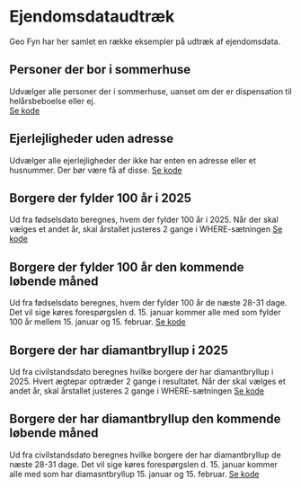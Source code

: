 # Ejendomsdataudtræk
Geo Fyn har her samlet en række eksempler på udtræk af ejendomsdata.

## Personer der bor i sommerhuse
Udvælger alle personer der i sommerhuse, uanset om der er dispensation til helårsbeboelse eller ej. <br>
[Se kode](https://github.com/geofyn/analysesamling/blob/main/ejendomsdataudtraek/personer_der_bor_i_sommerhuse.sql)

## Ejerlejligheder uden adresse
Udvælger alle ejerlejligheder der ikke har enten en adresse eller et husnummer. Der bør være få af disse.
[Se kode](https://github.com/geofyn/analysesamling/blob/main/ejendomsdataudtraek/ejerlejligheder_uden_adresse.sql)

## Borgere der fylder 100 år i 2025
Ud fra fødselsdato beregnes, hvem der fylder 100 år i 2025. Når der skal vælges et andet år, skal årstallet justeres 2 gange i WHERE-sætningen
[Se kode](https://github.com/geofyn/analysesamling/blob/main/ejendomsdataudtraek/100_aars_foedselsdag_i_aarstal.sql)

## Borgere der fylder 100 år den kommende løbende måned
Ud fra fødselsdato beregnes, hvem der fylder 100 år de næste 28-31 dage. Det vil sige køres forespørgslen d. 15. januar kommer alle med som fylder 100 år mellem 15. januar og 15. februar. 
[Se kode](https://github.com/geofyn/analysesamling/blob/main/ejendomsdataudtraek/100_aars_foedselsdag_maaned.sql)

## Borgere der har diamantbryllup i 2025
Ud fra civilstandsdato beregnes hvilke borgere der har diamantbryllup i  2025. Hvert ægtepar optræder 2 gange i resultatet. Når der skal vælges et andet år, skal årstallet justeres 2 gange i WHERE-sætningen
[Se kode](https://github.com/geofyn/analysesamling/blob/main/ejendomsdataudtraek/diamantbryllup_i_aarstal.sql)

## Borgere der har diamantbryllup den kommende løbende måned
Ud fra civilstandsdato beregnes hvilke borgere der har diamantbryllup de næste 28-31 dage. Det vil sige køres forespørgslen d. 15. januar kommer alle med som har diamasntbryllup 15. januar og 15. februar. 
[Se kode](https://github.com/geofyn/analysesamling/blob/main/ejendomsdataudtraek/diamantbryllup_maaned.sql)
